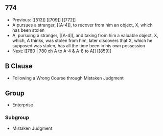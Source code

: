 ## 774
- Previous: [[513]] [[709]] [[772]] 
- A pursues a stranger, [[A-4]], to recover from him an object, X, which has been stolen
- A, pursuing a stranger, [[A-4]], and taking from him a valuable object, X, which, A thinks, was stolen from him, later discovers that X, which he supposed was stolen, has all the time been in his own possession
- Next: [[780 | 780 ch A to A-4 &amp; A-8 to A]] [[859]] 

## B Clause
- Following a Wrong Course through Mistaken Judgment

## Group
- Enterprise

### Subgroup
- Mistaken Judgment

